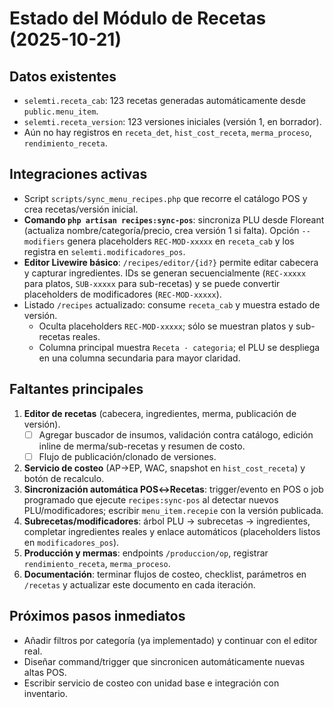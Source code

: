 # Estado del Módulo de Recetas (2025-10-21)

## Datos existentes
- `selemti.receta_cab`: 123 recetas generadas automáticamente desde `public.menu_item`.
- `selemti.receta_version`: 123 versiones iniciales (versión 1, en borrador).
- Aún no hay registros en `receta_det`, `hist_cost_receta`, `merma_proceso`, `rendimiento_receta`.

## Integraciones activas
- Script `scripts/sync_menu_recipes.php` que recorre el catálogo POS y crea recetas/versión inicial.
- **Comando `php artisan recipes:sync-pos`**: sincroniza PLU desde Floreant (actualiza nombre/categoría/precio, crea versión 1 si falta). Opción `--modifiers` genera placeholders `REC-MOD-xxxxx` en `receta_cab` y los registra en `selemti.modificadores_pos`.
- **Editor Livewire básico**: `/recipes/editor/{id?}` permite editar cabecera y capturar ingredientes. IDs se generan secuencialmente (`REC-xxxxx` para platos, `SUB-xxxxx` para sub-recetas) y se puede convertir placeholders de modificadores (`REC-MOD-xxxxx`).
- Listado `/recipes` actualizado: consume `receta_cab` y muestra estado de versión.
  * Oculta placeholders `REC-MOD-xxxxx`; sólo se muestran platos y sub-recetas reales.
  * Columna principal muestra `Receta · categoria`; el PLU se despliega en una columna secundaria para mayor claridad.

## Faltantes principales
1. **Editor de recetas** (cabecera, ingredientes, merma, publicación de versión).
   - [ ] Agregar buscador de insumos, validación contra catálogo, edición inline de merma/sub-recetas y resumen de costo.
   - [ ] Flujo de publicación/clonado de versiones.
2. **Servicio de costeo** (AP→EP, WAC, snapshot en `hist_cost_receta`) y botón de recalculo.
3. **Sincronización automática POS↔Recetas**: trigger/evento en POS o job programado que ejecute `recipes:sync-pos` al detectar nuevos PLU/modificadores; escribir `menu_item.recepie` con la versión publicada.
4. **Subrecetas/modificadores**: árbol PLU → subrecetas → ingredientes, completar ingredientes reales y enlace automáticos (placeholders listos en `modificadores_pos`).
5. **Producción y mermas**: endpoints `/produccion/op`, registrar `rendimiento_receta`, `merma_proceso`.
6. **Documentación**: terminar flujos de costeo, checklist, parámetros en `/recetas` y actualizar este documento en cada iteración.

## Próximos pasos inmediatos
- Añadir filtros por categoría (ya implementado) y continuar con el editor real.
- Diseñar command/trigger que sincronicen automáticamente nuevas altas POS.
- Escribir servicio de costeo con unidad base e integración con inventario.
